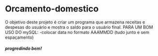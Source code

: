 # Orcamento-domestico
O objetivo deste projeto é criar um programa que armazena receitas e despesas do usuário e mostra o saldo para o usuário final.
PARA UM BOM USO DO mySQL:
-colocar data no formato AAAMMDD (tudo junto e sem espaçamento)
##### progredindo bem!

